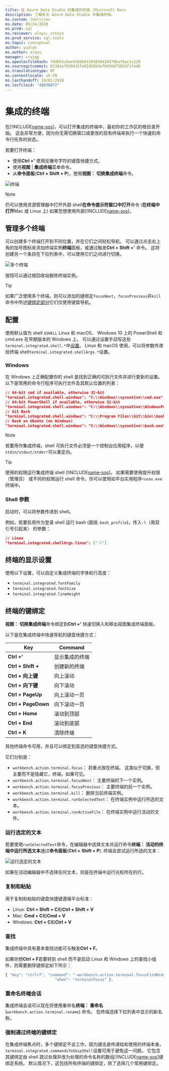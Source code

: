 ```yaml
---
title: 在 Azure Data Studio 的集成的终端 |Microsoft Docs
description: 了解有关 Azure Data Studio 中集成终端。
ms.custom: tools|sos
ms.date: 09/24/2018
ms.prod: sql
ms.reviewer: alayu; sstein
ms.prod_service: sql-tools
ms.topic: conceptual
author: yualan
ms.author: alayu
manager: craigg
ms.openlocfilehash: fd4b55c8ee4389b6318585842047dbaf6ac1c220
ms.sourcegitcommit: 61381ef939415fe019285def9450d7583df1fed0
ms.translationtype: MT
ms.contentlocale: zh-CN
ms.lasthandoff: 10/01/2018
ms.locfileid: "48038072"
---
```

# <a name="integrated-terminal"></a>集成的终端

在[!INCLUDE[name-sos](../includes/name-sos-short.md)]，可以打开集成的终端中，最初你的工作区的根目录开始。 这会非常方便，因为你无需切换窗口或更改的现有终端来执行一个快速的命令行任务的状态。

若要打开终端：

* 使用**Ctrl +'** 使用反撇号字符的键盘快捷方式。
* 使用**视图** | **集成终端**菜单命令。
* 从**命令面板**(**Ctrl + Shift + P**)，使用**视图： 切换集成终端**命令。

![终端](media/integrated-terminal/terminal-screen.png)

> [!NOTE]
> 仍可以使用资源管理器中打开外部 shell**在命令提示符窗口中打开**命令 (**在终端中打开**Mac 或 Linux 上) 如果您想使用外部[!INCLUDE[name-sos](../includes/name-sos-short.md)]。

## <a name="managing-multiple-terminals"></a>管理多个终端

可以创建多个终端打开到不同位置，并在它们之间轻松导航。 可以通过点击右上角的加号图标来添加终端实例**终端**面板，或通过触发**Ctrl + Shift +'** 命令。 这将创建另一个条目在下拉列表中，可以使用它们之间进行切换。

![多个终端](media/integrated-terminal/terminal-multiple-instances.png)

按钮可以通过按回收站删除终端实例。

> [!TIP]
> 如果广泛使用多个终端，则可以添加的键绑定`focusNext`，`focusPrevious`并`kill`命令中所述[键绑定部分](#key-bindings)它们仅使用键盘导航。

## <a name="configuration"></a>配置

使用默认值为 shell `$SHELL` Linux 和 macOS、 Windows 10 上的 PowerShell 和 cmd.exe 在早期版本的 Windows 上。 可以通过设置手动写这些`terminal.integrated.shell.*`中[设置](settings.md)。 Linux 和 macOS 使用，可以将参数传递给终端 shell`terminal.integrated.shellArgs.*`设置。

### <a name="windows"></a>Windows

在 Windows 上正确配置你的 shell 是找到正确的可执行文件并进行更新的设置。 以下是常用的命令行程序可执行文件及其默认位置的列表：

```json
// 64-bit cmd if available, otherwise 32-bit
"terminal.integrated.shell.windows": "C:\\Windows\\sysnative\\cmd.exe"
// 64-bit PowerShell if available, otherwise 32-bit
"terminal.integrated.shell.windows": "C:\\Windows\\sysnative\\WindowsPowerShell\\v1.0\\powershell.exe"
// Git Bash
"terminal.integrated.shell.windows": "C:\\Program Files\\Git\\bin\\bash.exe"
// Bash on Ubuntu (on Windows)
"terminal.integrated.shell.windows": "C:\\Windows\\sysnative\\bash.exe"
```

> [!NOTE]
> 若要用作集成终端，shell 可执行文件必须是一个控制台应用程序，以便`stdin/stdout/stderr`可以重定向。

> [!TIP]
> 使用的权限运行集成终端 shell [!INCLUDE[name-sos](../includes/name-sos-short.md)]。 如果需要使用提升权限 （管理员） 或不同的权限运行 shell 命令，你可以使用如平台实用程序`runas.exe`终端中。

### <a name="shell-arguments"></a>Shell 参数

启动时，可以将参数传递到 shell。

例如，若要启用作为登录 shell 运行 bash (面授`.bash_profile`)，传入`-l`（用双引号引起来） 的参数：

```json
// Linux
"terminal.integrated.shellArgs.linux": ["-l"]
```

## <a name="terminal-display-settings"></a>终端的显示设置

使用以下设置，可以自定义集成终端的字体和行高度：

* `terminal.integrated.fontFamily`
* `terminal.integrated.fontSize`
* `terminal.integrated.lineHeight`

## <a id="key-bindings"></a>终端的键绑定

**视图： 切换集成终端**命令绑定到**Ctrl +'** 快速切换入和移出视图集成终端面板。

以下是在集成终端中快速导航的键盘快捷方式：

Key|Command
---|---
**Ctrl +'**|显示集成的终端
**Ctrl + Shift +**|创建新的终端
**Ctrl + 向上键**|向上滚动
**Ctrl + 向下键**|向下滚动
**Ctrl + PageUp**|向上滚动一页
**Ctrl + PageDown**|向下滚动一页
**Ctrl + Home**|滚动到顶部
**Ctrl + End**|滚动到底部
**Ctrl + K**|清除终端

其他终端命令可用，并且可以绑定到首选的键盘快捷方式。

它们分别是：

* `workbench.action.terminal.focus`： 将重点放在终端。 这类似于切换，但主要而不是隐藏它，终端，如果可见。
* `workbench.action.terminal.focusNext`： 主要终端的下一个实例。
* `workbench.action.terminal.focusPrevious`： 主要终端的前一个实例。
* `workbench.action.terminal.kill`： 删除当前终端实例。
* `workbench.action.terminal.runSelectedText`： 在终端实例中运行所选的文本。
* `workbench.action.terminal.runActiveFile`： 在终端实例中运行活动的文件。

### <a name="run-selected-text"></a>运行选定的文本

若要使用`runSelectedText`命令，在编辑器中选择文本并运行命令**终端： 活动的终端中运行所选文本**通过**命令面板**(**Ctrl + Shift + P**). 终端会尝试运行所选的文本：

![运行选定的文本](media/integrated-terminal/terminal_run_selected.png)

如果在活动编辑器中不选择任何文本，则是在终端中运行光标所在的行。

### <a name="copy--paste"></a>复制和粘贴

用于复制和粘贴的键盘快捷键遵循平台标准：

* Linux: **Ctrl + Shift + C**和**Ctrl + Shift + V**
* Mac: **Cmd + C**和**Cmd + V**
* Windows: **Ctrl + C**和**Ctrl + V**

### <a name="find"></a>查找

集成终端中具有基本查找功能可与触发**Ctrl + F**。

如果你想**Ctrl + F**若要转到 shell 而不是启动 Linux 和 Windows 上的查找小组件，则需要删除键绑定如下所示：

```js
{ "key": "ctrl+f", "command": "-workbench.action.terminal.focusFindWidget",
                      "when": "terminalFocus" },
```

### <a name="rename-terminal-sessions"></a>重命名终端会话

集成终端会话可以现在将使用重命名**终端： 重命名**(`workbench.action.terminal.rename`) 命令。 在终端选择下拉列表中显示的新名称。

### <a name="forcing-key-bindings-to-pass-through-the-terminal"></a>强制通过终端的键绑定

在集成终端焦点时，多个键绑定不会工作，因为键击是传递给和使用的终端本身。 `terminal.integrated.commandsToSkipShell`设置可用于避免这一问题。 它包含其键绑定由 shell 跳过处理并改为处理的命令名称的数组[!INCLUDE[name-sos](../includes/name-sos-short.md)]键绑定系统。 默认情况下，这包括所有终端的键绑定，除了选择几个常用键绑定。

